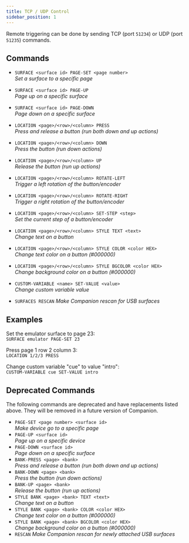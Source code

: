 ```yaml
---
title: TCP / UDP Control
sidebar_position: 1
---
```


Remote triggering can be done by sending TCP (port `51234`) or UDP (port `51235`) commands.

## Commands

- `SURFACE <surface id> PAGE-SET <page number>`  
  _Set a surface to a specific page_
- `SURFACE <surface id> PAGE-UP`  
  _Page up on a specific surface_
- `SURFACE <surface id> PAGE-DOWN`  
  _Page down on a specific surface_

- `LOCATION <page>/<row>/<column> PRESS`  
  _Press and release a button (run both down and up actions)_
- `LOCATION <page>/<row>/<column> DOWN`  
  _Press the button (run down actions)_
- `LOCATION <page>/<row>/<column> UP`  
  _Release the button (run up actions)_
- `LOCATION <page>/<row>/<column> ROTATE-LEFT`  
  _Trigger a left rotation of the button/encoder_
- `LOCATION <page>/<row>/<column> ROTATE-RIGHT`  
  _Trigger a right rotation of the button/encoder_
- `LOCATION <page>/<row>/<column> SET-STEP <step>`  
  _Set the current step of a button/encoder_

- `LOCATION <page>/<row>/<column> STYLE TEXT <text>`  
  _Change text on a button_
- `LOCATION <page>/<row>/<column> STYLE COLOR <color HEX>`  
  _Change text color on a button (#000000)_
- `LOCATION <page>/<row>/<column> STYLE BGCOLOR <color HEX>`  
  _Change background color on a button (#000000)_

- `CUSTOM-VARIABLE <name> SET-VALUE <value>`  
  _Change custom variable value_
- `SURFACES RESCAN`
  _Make Companion rescan for USB surfaces_

## Examples

Set the emulator surface to page 23:  
`SURFACE emulator PAGE-SET 23`

Press page 1 row 2 column 3:  
`LOCATION 1/2/3 PRESS`

Change custom variable "cue" to value "intro":  
`CUSTOM-VARIABLE cue SET-VALUE intro`

## Deprecated Commands

The following commands are deprecated and have replacements listed above. They will be removed in a future version of Companion.

- `PAGE-SET <page number> <surface id>`  
  _Make device go to a specific page_
- `PAGE-UP <surface id>`  
  _Page up on a specific device_
- `PAGE-DOWN <surface id>`  
  _Page down on a specific surface_
- `BANK-PRESS <page> <bank>`  
  _Press and release a button (run both down and up actions)_
- `BANK-DOWN <page> <bank>`  
  _Press the button (run down actions)_
- `BANK-UP <page> <bank>`  
  _Release the button (run up actions)_
- `STYLE BANK <page> <bank> TEXT <text>`  
  _Change text on a button_
- `STYLE BANK <page> <bank> COLOR <color HEX>`  
  _Change text color on a button (#000000)_
- `STYLE BANK <page> <bank> BGCOLOR <color HEX>`  
  _Change background color on a button (#000000)_
- `RESCAN`
  _Make Companion rescan for newly attached USB surfaces_
